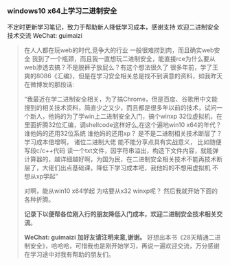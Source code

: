 ### windows10 x64上学习二进制安全

不定时更新学习笔记，致力于帮助新人降低学习成本，感谢支持 欢迎二进制安全技术交流 WeChat: guimaizi

> 在人人都在玩web的时代,竞争大的行业 一般很难捞到肉，而且确实web安全 我到了一个瓶颈，而且我一直想玩二进制安全，能直接rce为什么要从web渗透去搞？不是脱裤子放屁么？有这个想法很久了 很多年前，学了王爽的8086《汇编》，但是在学习安全相关总是找不到满意的资料，如我昨天在微博发的那段话:
>
> “我最近在学二进制安全相关，为了搞Chrome，但是百度、谷歌用中文能搜到的相关技术资料，简直少之又少，而且都是很多年以前的技术，试问一个新人，他妈的为了学win上二进制安全入门，搞个winxp 32位虚拟机，在里面折腾32位汇编，调shellcode这样好么,在这个遍地win10 x64的年代？ 谁他妈的还用32位系统 谁他妈的还用xp？ 是不是二进制相关技术断层了？ 学习成本倍增啊， 诸位二进制大佬 能不能分享点具有实战意义， 比如随便写段c/c++代码 读一个txt文件，因字符串溢出，构造下文件内容，就能弹计算器的，越详细越好啊，为国为民，在二进制安全相关技术不能再技术断层了，大佬们出点基础课，降低下学习成本吧，我他妈的不想用虚拟机 不想从xp学起”
>
> 对啊，能从win10 x64学起  为啥要从x32 winxp呢？   然后我就开始下面的各种折腾。
>
> **记录下以便帮各位刚入行的朋友降低入门成本，欢迎二进制安全技术相关交流**。
>
> **WeChat: guimaizi   加好友请注明来意,谢谢。**
> 好想出本书《28天精通二进制安全》，哈哈哈，可惜我也是刚开始学习，再说一遍欢迎交流，万分感谢在学习途中对我有帮助的朋友们。